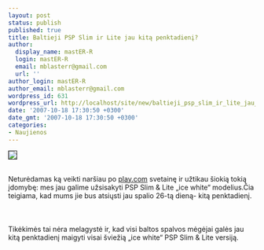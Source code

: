 ```yaml
---
layout: post
status: publish
published: true
title: Baltieji PSP Slim ir Lite jau kitą penktadienį?
author:
  display_name: mastER-R
  login: mastER-R
  email: mblasterr@gmail.com
  url: ''
author_login: mastER-R
author_email: mblasterr@gmail.com
wordpress_id: 631
wordpress_url: http://localhost/site/new/baltieji_psp_slim_ir_lite_jau_kita_penktadieni_/
date: '2007-10-18 17:30:50 +0300'
date_gmt: '2007-10-18 17:30:50 +0300'
categories:
- Naujienos
---
```

<div class="imgright"><img src="http://www.techfresh.net/wp-content/uploads/2007/07/psp_update_1.jpg" border="1"></div>
<p><br>Neturėdamas ką veikti naršiau po <a class="ns" href="http://www.play.com/Games/PSP/4-/3433866/White-Sony-PSP-Slim-Lite-Console-Base-Unit/Product.html?tduid=0c9232faa39b75644d07e2cc3be20999">play.com</a> svetainę ir užtikau šiokią tokią įdomybę: mes jau galime užsisakyti PSP Slim &amp; Lite „ice white“ modelius.Čia teigiama, kad mums jie bus atsiųsti jau spalio 26-tą dieną- kitą penktadienį.<br />
<br><br />
<br>  Tikėkimės tai nėra melagystė ir, kad visi baltos spalvos mėgėjai galės jau kitą penktadienį maigyti visai šviežią „ice white“ PSP Slim &amp; Lite versiją.<br />
<br></p>
